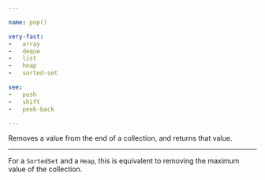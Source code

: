 ```yaml
---

name: pop()

very-fast:
-   array
-   deque
-   list
-   heap
-   sorted-set

see:
-   push
-   shift
-   peek-back

---
```


Removes a value from the end of a collection, and returns that value.

---

For a `SortedSet` and a `Heap`, this is equivalent to removing the maximum value
of the collection.

